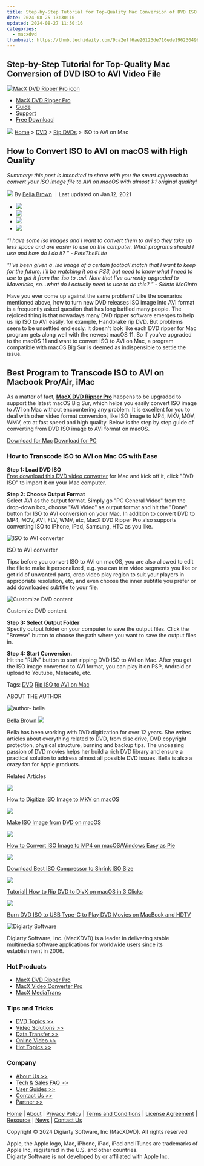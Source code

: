 ```yaml
---
title: Step-by-Step Tutorial for Top-Quality Mac Conversion of DVD ISO to AVI Video File
date: 2024-08-25 13:30:10
updated: 2024-08-27 11:50:16
categories:
  - macxdvd
thumbnail: https://thmb.techidaily.com/9ca2eff6ae26123de716ede19623049b700dbda01116c41da9ae37331ba659b6.jpg
---
```


## Step-by-Step Tutorial for Top-Quality Mac Conversion of DVD ISO to AVI Video File

[![MacX DVD Ripper Pro icon](https://www.macxdvd.com/mac-dvd-video-converter-how-to/../image-style/new-seo/icon12.png)](https://tools.techidaily.com/macxdvd/products/)

* [MacX DVD Ripper Pro](https://tools.techidaily.com/macxdvd/products/)
* [Guide](https://tools.techidaily.com/macxdvd/products/)
* [Support](https://tools.techidaily.com/macxdvd/products/)
* [Free Download](https://tools.techidaily.com/macxdvd/products/)



![](https://www.macxdvd.com/mac-dvd-video-converter-how-to/../image-style/new-seo/icon7.png) [Home](https://tools.techidaily.com/macxdvd/products/) \> [DVD](https://tools.techidaily.com/macxdvd/products/) \> [Rip DVDs](https://tools.techidaily.com/macxdvd/products/) \> ISO to AVI on Mac

## How to  Convert ISO to AVI on macOS with High Quality



_Summary: this post is intendted to share with you the smart approach to convert your ISO image file to AVI on macOS with almost 1:1 original quality!_

![](https://www.macxdvd.com/mac-dvd-video-converter-how-to/../image-style/new-seo/icon6.png) By [Bella Brown](https://tools.techidaily.com/macxdvd/products/) ｜Last updated on Jan.12, 2021

* [![](https://www.macxdvd.com/mac-dvd-video-converter-how-to/../image-style/new-seo/share-fa.jpg)](https://www.facebook.com/sharer/sharer.php?u=https://www.macxdvd.com/mac-dvd-video-converter-how-to/convert-iso-to-avi-mac.htm)
* [![](https://www.macxdvd.com/mac-dvd-video-converter-how-to/../image-style/new-seo/share-tw.jpg)](https://twitter.com/intent/tweet?url=https://www.macxdvd.com/mac-dvd-video-converter-how-to/convert-iso-to-avi-mac.htm&text=)
* [![](https://www.macxdvd.com/mac-dvd-video-converter-how-to/../image-style/new-seo/share-go.jpg)](https://pinterest.com/pin/create/button/?url=https://www.macxdvd.com/mac-dvd-video-converter-how-to/convert-iso-to-avi-mac.htm&media=&description=)
* [![](https://www.macxdvd.com/mac-dvd-video-converter-how-to/../image-style/new-seo/share-in.jpg)](https://www.linkedin.com/shareArticle?mini=true&url=https://www.macxdvd.com/mac-dvd-video-converter-how-to/convert-iso-to-avi-mac.htm&title=&summary=&source=)

_"I have some iso images and I want to convert them to avi so they take up less space and are easier to use on the computer. What programs should I use and how do I do it? " - PeteTheELite_

_"I've been given a .iso image of a certain football match that I want to keep for the future. I'll be watching it on a PS3, but need to know what I need to use to get it from the .iso to .avi. Note that I've currently upgraded to Mavericks, so...what do I actually need to use to do this? " - Skinto McGinto_ 

Have you ever come up against the same problem? Like the scenarios mentioned above, how to turn new DVD releases ISO image into AVI format is a frequently asked question that has long baffled many people. The rejoiced thing is that nowadays many DVD ripper software emerges to help us rip ISO to AVI easily, for example, Handbrake rip DVD. But problems seem to be unsettled endlessly. It doesn't look like each DVD ripper for Mac program gets along well with the newest macOS 11\. So if you've upgraded to the macOS 11 and want to convert ISO to AVI on Mac, a program compatible with macOS Big Sur is deemed as indispensible to settle the issue. 

## Best Program to Transcode ISO to AVI on Macbook Pro/Air, iMac 

As a matter of fact, [**MacX DVD Ripper Pro**](https://tools.techidaily.com/macxdvd/products/) happens to be upgraded to support the latest macOS Big Sur, which helps you easily convert ISO image to AVI on Mac without encountering any problem. It is excellent for you to deal with other video format conversion, like ISO image to MP4, MKV, MOV, WMV, etc at fast speed and high quality. Below is the step by step guide of converting from DVD ISO image to AVI format on macOS.

[Download for Mac](https://tools.techidaily.com/macxdvd/products/) [Download for PC](https://tools.techidaily.com/macxdvd/products/) 

### How to Transcode ISO to AVI on Mac OS with Ease

**Step 1: Load DVD ISO**  
[Free download this DVD video converter](https://tools.techidaily.com/macxdvd/products/) for Mac and kick off it, click "DVD ISO" to import it on your Mac computer.

**Step 2: Choose Output Format**  
 Select AVI as the output format. Simply go "PC General Video" from the drop-down box, choose "AVI Video" as output format and hit the "Done" button for ISO to AVI conversion on your Mac. In addition to convert DVD to MP4, MOV, AVI, FLV, WMV, etc, MacX DVD Ripper Pro also supports converting ISO to iPhone, iPad, Samsung, HTC as you like. 

![ISO to AVI converter](https://www.macxdvd.com/mac-dvd-video-converter-how-to/article-image/convert-iso-avi.jpg) 

ISO to AVI converter

Tips: before you convert ISO to AVI on macOS, you are also allowed to edit the file to make it personalized, e.g. you can trim video segments you like or get rid of unwanted parts, crop video play region to suit your players in appropriate resolution, etc, and even choose the inner subtitle you prefer or add downloaded subtitle to your file. 

![Customize DVD content](https://www.macxdvd.com/mac-dvd-video-converter-how-to/article-image/convert-iso-avi-1.jpg) 

Customize DVD content

**Step 3: Select Output Folder**  
 Specify output folder on your computer to save the output files. Click the "Browse" button to choose the path where you want to save the output files in.

**Step 4: Start Conversion.**  
Hit the "RUN" button to start ripping DVD ISO to AVI on Mac. After you get the ISO image converted to AVI format, you can play it on PSP, Android or upload to Youtube, Metacafe, etc.

Tags: [DVD](https://tools.techidaily.com/macxdvd/products/) [Rip ISO to AVI on Mac](https://tools.techidaily.com/macxdvd/products/) 

ABOUT THE AUTHOR

![author- bella](https://www.macxdvd.com/mac-dvd-video-converter-how-to/../image-style/new-seo/bella.png) 

[Bella Brown ![](https://www.macxdvd.com/mac-dvd-video-converter-how-to/../image-style/new-seo/share-in1.jpg)](https://www.linkedin.com/in/bella-brown-920145104/) 

Bella has been working with DVD digitization for over 12 years. She writes articles about everything related to DVD, from disc drive, DVD copyright protection, physical structure, burning and backup tips. The unceasing passion of DVD movies helps her build a rich DVD library and ensure a practical solution to address almost all possible DVD issues. Bella is also a crazy fan for Apple products.



Related Articles

![](https://www.macxdvd.com/mac-dvd-video-converter-how-to/../image-style/new-seo/pic7.jpg)

[How to Digitize ISO Image to MKV on macOS](https://tools.techidaily.com/macxdvd/products/) 

![](https://www.macxdvd.com/mac-dvd-video-converter-how-to/../image-style/new-seo/pic6.jpg)

[Make ISO Image from DVD on macOS](https://tools.techidaily.com/macxdvd/products/) 

![](https://www.macxdvd.com/mac-dvd-video-converter-how-to/../image-style/new-seo/pic5.jpg)

[How to Convert ISO Image to MP4 on macOS/Windows Easy as Pie](https://tools.techidaily.com/macxdvd/products/) 

![](https://www.macxdvd.com/mac-dvd-video-converter-how-to/../image-style/new-seo/pic4.jpg)

[Download Best ISO Compressor to Shrink ISO Size](https://tools.techidaily.com/macxdvd/products/) 

![](https://www.macxdvd.com/mac-dvd-video-converter-how-to/../image-style/new-seo/pic3.jpg)

[Tutorial| How to Rip DVD to DivX on macOS in 3 Clicks](https://tools.techidaily.com/macxdvd/products/) 

![](https://www.macxdvd.com/mac-dvd-video-converter-how-to/../image-style/new-seo/pic2.jpg)

[Burn DVD ISO to USB Type-C to Play DVD Movies on MacBook and HDTV](https://tools.techidaily.com/macxdvd/products/) 



![Digiarty Software](https://www.macxdvd.com/mac-dvd-video-converter-how-to/../icon/logo.png) 

Digiarty Software, Inc. (MacXDVD) is a leader in delivering stable multimedia software applications for worldwide users since its establishment in 2006.

### Hot Products

* [MacX DVD Ripper Pro](https://tools.techidaily.com/macxdvd/products/)
* [MacX Video Converter Pro](https://tools.techidaily.com/macxdvd/products/)
* [MacX MediaTrans](https://tools.techidaily.com/macxdvd/products/)

### Tips and Tricks

* [DVD Topics >>](https://tools.techidaily.com/macxdvd/products/)
* [Video Solutions >>](https://tools.techidaily.com/macxdvd/products/)
* [Data Transfer >>](https://tools.techidaily.com/macxdvd/products/)
* [Online Video >>](https://tools.techidaily.com/macxdvd/products/)
* [Hot Topics >>](https://tools.techidaily.com/macxdvd/products/)

### Company

* [About Us >>](https://tools.techidaily.com/macxdvd/products/)
* [Tech & Sales FAQ >>](https://tools.techidaily.com/macxdvd/products/)
* [User Guides >>](https://tools.techidaily.com/macxdvd/products/)
* [Contact Us >>](https://tools.techidaily.com/macxdvd/products/)
* [Partner >>](https://tools.techidaily.com/macxdvd/products/)



[Home](https://tools.techidaily.com/macxdvd/products/) | [About](https://tools.techidaily.com/macxdvd/products/) | [Privacy Policy](https://tools.techidaily.com/macxdvd/products/) | [Terms and Conditions](https://tools.techidaily.com/macxdvd/products/) | [License Agreement](https://tools.techidaily.com/macxdvd/products/) | [Resource](https://tools.techidaily.com/macxdvd/products/) | [News](https://tools.techidaily.com/macxdvd/products/) | [Contact Us](https://tools.techidaily.com/macxdvd/products/)

Copyright © 2024 Digiarty Software, Inc (MacXDVD). All rights reserved

Apple, the Apple logo, Mac, iPhone, iPad, iPod and iTunes are trademarks of Apple Inc, registered in the U.S. and other countries.  
Digiarty Software is not developed by or affiliated with Apple Inc.

<ins class="adsbygoogle"
     style="display:block"
     data-ad-format="autorelaxed"
     data-ad-client="ca-pub-7571918770474297"
     data-ad-slot="1223367746"></ins>



<ins class="adsbygoogle"
     style="display:block"
     data-ad-client="ca-pub-7571918770474297"
     data-ad-slot="8358498916"
     data-ad-format="auto"
     data-full-width-responsive="true"></ins>
